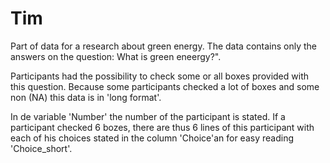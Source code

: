 # Tim
Part of data for a research about green energy. The data contains only the answers on the question: What is green eneergy?".

Participants had the possibility to check some or all boxes provided with this question. Because some participants checked a lot of boxes 
and some non (NA) this data is in 'long format'.

In de variable 'Number' the number of the participant is stated. If a participant checked 6 bozes, there are thus 6 lines of this 
participant with each of his choices stated in the column 'Choice'an for easy reading 'Choice_short'.

